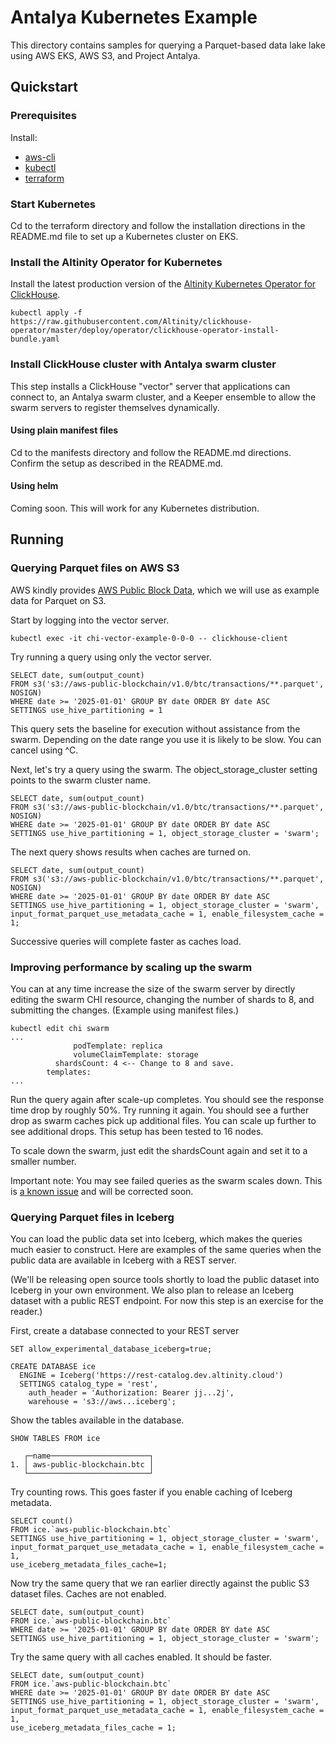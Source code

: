 # Antalya Kubernetes Example

This directory contains samples for querying a Parquet-based data lake
lake using AWS EKS, AWS S3, and Project Antalya. 

## Quickstart

### Prerequisites

Install: 
* [aws-cli](https://docs.aws.amazon.com/cli/latest/userguide/getting-started-install.html)
* [kubectl](https://kubernetes.io/docs/tasks/tools/#kubectl)
* [terraform](https://developer.hashicorp.com/terraform/tutorials/aws-get-started/install-cli)

### Start Kubernetes

Cd to the terraform directory and follow the installation directions in the 
README.md file to set up a Kubernetes cluster on EKS. 

### Install the Altinity Operator for Kubernetes

Install the latest production version of the [Altinity Kubernetes Operator
for ClickHouse](https://github.com/Altinity/clickhouse-operator). 

```
kubectl apply -f https://raw.githubusercontent.com/Altinity/clickhouse-operator/master/deploy/operator/clickhouse-operator-install-bundle.yaml
```

### Install ClickHouse cluster with Antalya swarm cluster

This step installs a ClickHouse "vector" server that applications can connect 
to, an Antalya swarm cluster, and a Keeper ensemble to allow the swarm servers
to register themselves dynamically. 

#### Using plain manifest files

Cd to the manifests directory and follow the README.md directions. Confirm 
the setup as described in the README.md.

#### Using helm

Coming soon. This will work for any Kubernetes distribution. 

## Running

### Querying Parquet files on AWS S3

AWS kindly provides 
[AWS Public Block Data](https://registry.opendata.aws/aws-public-blockchain/), 
which we will use as example data for Parquet on S3. 

Start by logging into the vector server. 
```
kubectl exec -it chi-vector-example-0-0-0 -- clickhouse-client
```

Try running a query using only the vector server. 
```
SELECT date, sum(output_count)
FROM s3('s3://aws-public-blockchain/v1.0/btc/transactions/**.parquet', NOSIGN)
WHERE date >= '2025-01-01' GROUP BY date ORDER BY date ASC
SETTINGS use_hive_partitioning = 1
```

This query sets the baseline for execution without assistance from the swarm. 
Depending on the date range you use it is likely to be slow. You can cancel
using ^C. 

Next, let's try a query using the swarm. The object_storage_cluster
setting points to the swarm cluster name.

```
SELECT date, sum(output_count)
FROM s3('s3://aws-public-blockchain/v1.0/btc/transactions/**.parquet', NOSIGN)
WHERE date >= '2025-01-01' GROUP BY date ORDER BY date ASC
SETTINGS use_hive_partitioning = 1, object_storage_cluster = 'swarm';
```

The next query shows results when caches are turned on. 
```
SELECT date, sum(output_count)
FROM s3('s3://aws-public-blockchain/v1.0/btc/transactions/**.parquet', NOSIGN)
WHERE date >= '2025-01-01' GROUP BY date ORDER BY date ASC
SETTINGS use_hive_partitioning = 1, object_storage_cluster = 'swarm',
input_format_parquet_use_metadata_cache = 1, enable_filesystem_cache = 1;
```

Successive queries will complete faster as caches load. 

### Improving performance by scaling up the swarm

You can at any time increase the size of the swarm server by directly
editing the swarm CHI resource, changing the number of shards to 8,
and submitting the changes. (Example using manifest files.)

```
kubectl edit chi swarm
...
              podTemplate: replica
              volumeClaimTemplate: storage
          shardsCount: 4 <-- Change to 8 and save. 
        templates:
...
```

Run the query again after scale-up completes. You should see the response
time drop by roughly 50%. Try running it again. You should see a further drop 
as swarm caches pick up additional files. You can scale up further to see 
additional drops. This setup has been tested to 16 nodes. 

To scale down the swarm, just edit the shardsCount again and set it to 
a smaller number. 

Important note: You may see failed queries as the swarm scales down. This
is [a known issue](https://github.com/Altinity/ClickHouse/issues/759)
and will be corrected soon.

### Querying Parquet files in Iceberg

You can load the public data set into Iceberg, which makes the queries
much easier to construct. Here are examples of the same queries when 
the public data are available in Iceberg with a REST server. 

(We'll be releasing open source tools shortly to load the public dataset
into Iceberg in your own environment. We also plan to release an Iceberg
dataset with a public REST endpoint. For now this step is an exercise
for the reader.)

First, create a database connected to your REST server

```
SET allow_experimental_database_iceberg=true;

CREATE DATABASE ice
  ENGINE = Iceberg('https://rest-catalog.dev.altinity.cloud')
  SETTINGS catalog_type = 'rest',
    auth_header = 'Authorization: Bearer jj...2j',
    warehouse = 's3://aws...iceberg';
```

Show the tables available in the database. 

```
SHOW TABLES FROM ice

   ┌─name──────────────────────┐
1. │ aws-public-blockchain.btc │
   └───────────────────────────┘
```

Try counting rows. This goes faster if you enable caching of Iceberg metadata. 

```
SELECT count()
FROM ice.`aws-public-blockchain.btc`
SETTINGS use_hive_partitioning = 1, object_storage_cluster = 'swarm',
input_format_parquet_use_metadata_cache = 1, enable_filesystem_cache = 1,
use_iceberg_metadata_files_cache=1;
```

Now try the same query that we ran earlier directly against the public S3 
dataset files. Caches are not enabled. 

```
SELECT date, sum(output_count)
FROM ice.`aws-public-blockchain.btc`
WHERE date >= '2025-01-01' GROUP BY date ORDER BY date ASC
SETTINGS use_hive_partitioning = 1, object_storage_cluster = 'swarm';
```

Try the same query with all caches enabled. It should be faster. 

```
SELECT date, sum(output_count)
FROM ice.`aws-public-blockchain.btc`
WHERE date >= '2025-01-01' GROUP BY date ORDER BY date ASC
SETTINGS use_hive_partitioning = 1, object_storage_cluster = 'swarm',
input_format_parquet_use_metadata_cache = 1, enable_filesystem_cache = 1,
use_iceberg_metadata_files_cache = 1;
```
